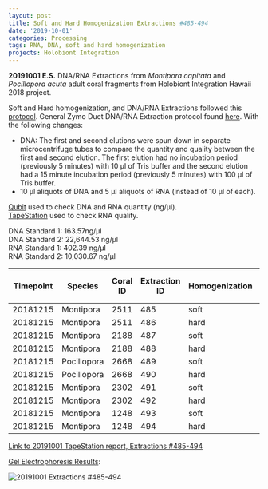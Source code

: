 ```yaml
---
layout: post
title: Soft and Hard Homogenization Extractions #485-494
date: '2019-10-01'
categories: Processing
tags: RNA, DNA, soft and hard homogenization
projects: Holobiont Integration
---
```


**20191001 E.S.**
DNA/RNA Extractions from *Montipora capitata* and *Pocillopora acuta* adult coral fragments from Holobiont Integration Hawaii 2018 project.  

Soft and Hard homogenization, and DNA/RNA Extractions followed this [protocol](https://github.com/emmastrand/EmmaStrand_Notebook/blob/master/_posts/2019-06-05-Soft-and-Hard-Homogenization-Protocol.md). General Zymo Duet DNA/RNA Extraction protocol found [here](https://github.com/emmastrand/EmmaStrand_Notebook/blob/master/_posts/2019-05-31-Zymo-Duet-RNA-DNA-Extraction-Protocol.md). With the following changes:  
- DNA: The first and second elutions were spun down in separate microcentrifuge tubes to compare the quantity and quality between the first and second elution. The first elution had no incubation period (previously 5 minutes) with 10 μl of Tris buffer and the second elution had a 15 minute incubation period (previously 5 minutes) with 100 μl of Tris buffer.  
- 10 μl aliquots of DNA and 5 μl aliquots of RNA (instead of 10 μl of each).    

[Qubit](https://github.com/emmastrand/EmmaStrand_Notebook/blob/master/_posts/2019-05-31-Qubit-Protocol.md) used to check DNA and RNA quantity (ng/μl).  
[TapeStation](https://github.com/emmastrand/EmmaStrand_Notebook/blob/master/_posts/2019-05-31-TapeStation-Protocol.md) used to check RNA quality.

DNA Standard 1: 163.57ng/μl  
DNA Standard 2: 22,644.53 ng/μl  
RNA Standard 1: 402.39 ng/μl  
RNA Standard 2: 10,030.67 ng/μl

| Timepoint | Species     | Coral ID | Extraction ID | Homogenization | DNA Reading 1 | DNA Reading 2 | Average DNA ng/μl | RNA Reading 1 | RNA Reading 2 | Average RNA ng/μl | RIN |
|-----------|-------------|----------|---------------|----------------|---------------|---------------|-------------------|---------------|---------------|-------------------|-----|
| 20181215  | Montipora   | 2511     | 485           | soft           | 10.2          | 9.92          | 10.06             | 19.8          | 19.4          | 19.6              | 9.2 |
| 20181215  | Montipora   | 2511     | 486           | hard           | 7.62          | 7.52          | 7.57              | 12.2          | 12            | 12.1              | NA  |
| 20181215  | Montipora   | 2188     | 487           | soft           | 17.7          | 17.5          | 17.6              | 13.4          | 13.4          | 13.4              | 9.2 |
| 20181215  | Montipora   | 2188     | 488           | hard           | 10.3          | 10.2          | 10.25             | 10.2          | 10.2          | 10.2              | NA  |
| 20181215  | Pocillopora | 2668     | 489           | soft           | 28.4          | 28.2          | 28.3              | 90.6          | 90.6          | 90.6              | 9   |
| 20181215  | Pocillopora | 2668     | 490           | hard           | 31.4          | 31.2          | 31.3              | 52.6          | 52.4          | 52.5              | NA  |
| 20181215  | Montipora   | 2302     | 491           | soft           | 12.3          | 12.2          | 12.25             | 17.6          | 17.8          | 17.7              | 8.7 |
| 20181215  | Montipora   | 2302     | 492           | hard           | 8.74          | 8.64          | 8.69              | 11.2          | 11.2          | 11.2              | NA  |
| 20181215  | Montipora   | 1248     | 493           | soft           | 15.5          | 15.4          | 15.45             | 14.4          | 14.4          | 14.4              | **  |
| 20181215  | Montipora   | 1248     | 494           | hard           | 6.46          | 6.38          | 6.42              | 13.8          | 13.6          | 13.7              | NA  |

[Link to 20191001 TapeStation report, Extractions #485-494]()

[Gel Electrophoresis Results](https://github.com/emmastrand/EmmaStrand_Notebook/blob/master/_posts/2019-07-16-Gel-Electrophoresis-Protocol.md):

![20191001 Extractions #485-494]()
